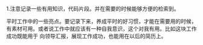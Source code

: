 1.注意记录一些有用知识，代码片段。并在需要的时候能够方便的检索到。

平时工作中的一些亮点。要记录下来，养成平时的好习惯，才能在需要用的时候，有素材可用。或者说工作中就应该有一种自我意识，这个对我有用。比如这块工作成功既能用于
向领导汇报，展现工作成功，也能用在以后的简历上。

